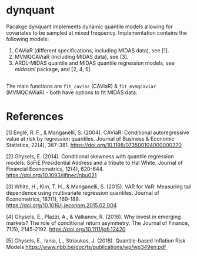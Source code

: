 # dynquant
Pacakge dynquant implements dynamic quantile models allowing for covariates to be sampled at mixed frequency. Implementation contains the following models:

1. CAViaR (different specifications, including MIDAS data), see [1]. 
2. MVMQCAViaR (including MIDAS data), see [3].
3. ARDL-MIDAS quantile and MIDAS quantile regression models, see *midasml* package, and [2, 4, 5].

##
The main functions are ```fit_caviar``` (CAViaR) & ```fit_mvmqcaviar``` (MVMQCAViaR) - both have options to fit MIDAS data. 


# References

[1] Engle, R. F., & Manganelli, S. (2004). CAViaR: Conditional autoregressive value at risk by regression quantiles. Journal of Business & Economic Statistics, 22(4), 367-381. https://doi.org/10.1198/073500104000000370

[2] Ghysels, E. (2014). Conditional skewness with quantile regression models: SoFiE Presidential Address and a tribute to Hal White. Journal of Financial Econometrics, 12(4), 620-644. https://doi.org/10.1093/jjfinec/nbu021

[3] White, H., Kim, T. H., & Manganelli, S. (2015). VAR for VaR: Measuring tail dependence using multivariate regression quantiles. Journal of Econometrics, 187(1), 169-188. https://doi.org/10.1016/j.jeconom.2015.02.004

[4] Ghysels, E., Plazzi, A., & Valkanov, R. (2016). Why invest in emerging markets? The role of conditional return asymmetry. The Journal of Finance, 71(5), 2145-2192. https://doi.org/10.1111/jofi.12420

[5] Ghysels, E., Iania, L., Striaukas, J. (2018). Quantile-based Inflation Risk Models https://www.nbb.be/doc/ts/publications/wp/wp349en.pdf



